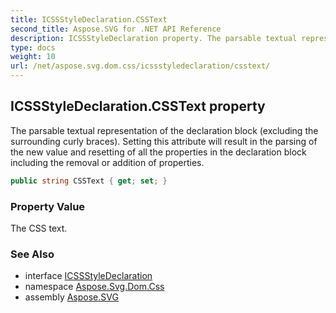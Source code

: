 ```yaml
---
title: ICSSStyleDeclaration.CSSText
second_title: Aspose.SVG for .NET API Reference
description: ICSSStyleDeclaration property. The parsable textual representation of the declaration block excluding the surrounding curly braces. Setting this attribute will result in the parsing of the new value and resetting of all the properties in the declaration block including the removal or addition of properties
type: docs
weight: 10
url: /net/aspose.svg.dom.css/icssstyledeclaration/csstext/
---
```

## ICSSStyleDeclaration.CSSText property

The parsable textual representation of the declaration block (excluding the surrounding curly braces). Setting this attribute will result in the parsing of the new value and resetting of all the properties in the declaration block including the removal or addition of properties.

```csharp
public string CSSText { get; set; }
```

### Property Value

The CSS text.

### See Also

* interface [ICSSStyleDeclaration](../)
* namespace [Aspose.Svg.Dom.Css](../../../aspose.svg.dom.css/)
* assembly [Aspose.SVG](../../../)

